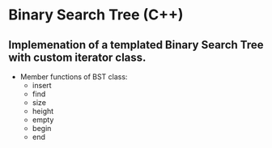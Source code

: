 # Binary Search Tree (C++)

## Implemenation of a templated Binary Search Tree with custom iterator class. 

* Member functions of BST class: 
 	* insert
	* find 
	* size
	* height
	* empty 
	* begin
	* end 
